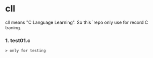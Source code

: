 # cll
cll means "C Language Learning". So this `repo only use for record C traning.

### 1. test01.c 
    > only for testing
